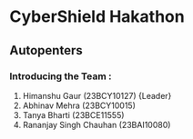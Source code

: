 # CyberShield Hakathon 
## Autopenters 

### Introducing the Team : 
1. Himanshu Gaur (23BCY10127) {Leader}
2. Abhinav Mehra (23BCY10015)
3. Tanya Bharti (23BCE11555)
4. Rananjay Singh Chauhan (23BAI10080)
